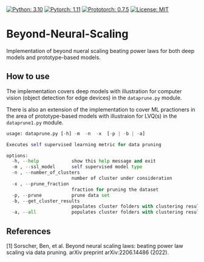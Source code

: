 [![Python: 3.10](https://img.shields.io/badge/python-3.10-blue.svg)](https://www.python.org/downloads/release/python-310/)
[![Pytorch: 1.11](https://img.shields.io/badge/pytorch-1.11-orange.svg)](https://pytorch.org/blog/pytorch-1.11-released/)
[![Prototorch: 0.7.5](https://img.shields.io/badge/prototorch-0.7.3-blue.svg)](https://pypi.org/project/prototorch/)
[![License: MIT](https://img.shields.io/badge/License-MIT-green.svg)](https://opensource.org/licenses/MIT)


# Beyond-Neural-Scaling
 Implementation of beyond nueral scaling beating power laws for both deep models and prototype-based models.
 
 
 ## How to use
The implementation covers deep models with illustration for computer vision (object detection for edge devices) in the ```dataprune.py``` module. 

There is also an extension of the implementation to cover ML practioners in the area of prototype-based models with illustraion for LVQ(s) in the ```dataprune1.py``` module.

```python
usage: dataprune.py [-h] -m  -n  -x  [-p | -b | -a]

Executes self supervised learning metric for data pruning

options:
  -h, --help            show this help message and exit
  -m , --ssl_model      self supervised model type
  -n , --number_of_clusters 
                        number of cluster under consideration
  -x , --prune_fraction 
                        fraction for pruning the dataset
  -p, --prune           prune data set
  -b, --get_cluster_results
                        populates cluster folders with clustering results
  -a, --all             populates cluster folders with clustering results and pruned data set for all specifications
```

## References

<a id="1">[1]</a> 
Sorscher, Ben, et al.
Beyond neural scaling laws: beating power law scaling via data pruning.
arXiv preprint arXiv:2206.14486 (2022).


